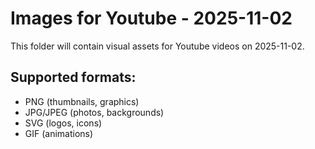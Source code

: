# Images for Youtube - 2025-11-02

This folder will contain visual assets for Youtube videos on 2025-11-02.

## Supported formats:
- PNG (thumbnails, graphics)
- JPG/JPEG (photos, backgrounds)
- SVG (logos, icons)
- GIF (animations)
